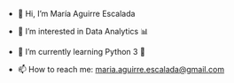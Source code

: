 - 👋 Hi, I’m María Aguirre Escalada
- 👀 I’m interested in Data Analytics 📊 
- 🌱 I’m currently learning Python 3 🐍 

- 📫 How to reach me:  maria.aguirre.escalada@gmail.com

<!---
mariaaguirreescalada/mariaaguirreescalada is a ✨ special ✨ repository because its `README.md` (this file) appears on your GitHub profile.
You can click the Preview link to take a look at your changes.
--->

